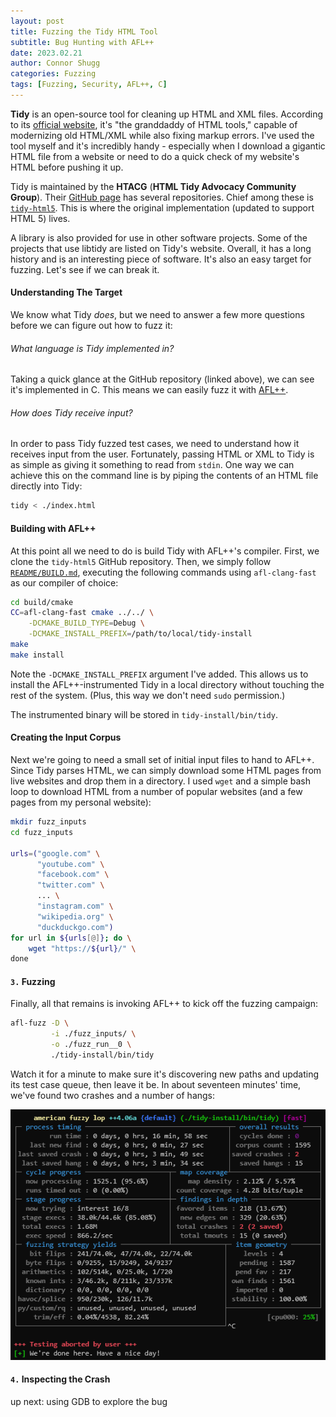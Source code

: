 ```yaml
---
layout: post
title: Fuzzing the Tidy HTML Tool
subtitle: Bug Hunting with AFL++
date: 2023.02.21
author: Connor Shugg
categories: Fuzzing
tags: [Fuzzing, Security, AFL++, C]
---
```


**Tidy** is an open-source tool for cleaning up HTML and XML files. According to
its [official website](https://www.html-tidy.org/), it's "the granddaddy of HTML
tools," capable of modernizing old HTML/XML while also fixing markup errors.
I've used the tool myself and it's incredibly handy - especially when I download
a gigantic HTML file from a website or need to do a quick check of my website's
HTML before pushing it up. 

Tidy is maintained by the **HTACG** (**HTML Tidy Advocacy Community Group**).
Their [GitHub page](https://github.com/htacg) has several repositories. Chief
among these is [`tidy-html5`](https://github.com/htacg/tidy-html5). This is
where the original implementation (updated to support HTML 5) lives.

A library is also provided for use in other software projects. Some of the
projects that use libtidy are listed on Tidy's website. Overall, it has a long
history and is an interesting piece of software. It's also an easy target for
fuzzing. Let's see if we can break it.

#### Understanding The Target

We know what Tidy *does*, but we need to answer a few more questions before we
can figure out how to fuzz it:

###### What language is Tidy implemented in?

Taking a quick glance at the GitHub repository (linked above), we can see it's
implemented in C. This means we can easily fuzz it with
[AFL++](https://aflplus.plus).

###### How does Tidy receive input?

In order to pass Tidy fuzzed test cases, we need to understand how it receives
input from the user. Fortunately, passing HTML or XML to Tidy is as simple as
giving it something to read from `stdin`. One way we can achieve this on the
command line is by piping the contents of an HTML file directly into Tidy:

```bash
tidy < ./index.html
```

#### Building with AFL++

At this point all we need to do is build Tidy with AFL++'s compiler. First, we
clone the `tidy-html5` GitHub repository. Then, we simply follow
[`README/BUILD.md`](https://github.com/htacg/tidy-html5/blob/next/README/BUILD.md),
executing the following commands using `afl-clang-fast` as our compiler of
choice:

```bash
cd build/cmake
CC=afl-clang-fast cmake ../../ \
    -DCMAKE_BUILD_TYPE=Debug \
    -DCMAKE_INSTALL_PREFIX=/path/to/local/tidy-install
make
make install
```

Note the `-DCMAKE_INSTALL_PREFIX` argument I've added. This allows us to install
the AFL++-instrumented Tidy in a local directory without touching the rest of
the system. (Plus, this way we don't need `sudo` permission.)

The instrumented binary will be stored in `tidy-install/bin/tidy`.

#### Creating the Input Corpus

Next we're going to need a small set of initial input files to hand to AFL++.
Since Tidy parses HTML, we can simply download some HTML pages from live
websites and drop them in a directory. I used `wget` and a simple bash loop to
download HTML from a number of popular websites (and a few pages from my
personal website):

```bash
mkdir fuzz_inputs
cd fuzz_inputs

urls=("google.com" \
      "youtube.com" \
      "facebook.com" \
      "twitter.com" \
      ... \
      "instagram.com" \
      "wikipedia.org" \
      "duckduckgo.com")
for url in ${urls[@]}; do \
    wget "https://${url}/" \
done
```

#### `3.` Fuzzing

Finally, all that remains is invoking AFL++ to kick off the fuzzing campaign:

```bash
afl-fuzz -D \
         -i ./fuzz_inputs/ \
         -o ./fuzz_run__0 \
         ./tidy-install/bin/tidy
```

Watch it for a minute to make sure it's discovering new paths and updating its
test case queue, then leave it be. In about seventeen minutes' time, we've found
two crashes and a number of hangs:

![The final AFL++ screen, revealing 2 crashes and 15 hangs.](/images/posts/fuzzing_tidy_aflpp.png)

#### `4.` Inspecting the Crash

up next: using GDB to explore the bug


<!--
{% highlight c linenos %}
// Here's some C code.
int main(int argc, char** argv)
{
    printf("Hi\n");
}
{% endhighlight %}
-->

